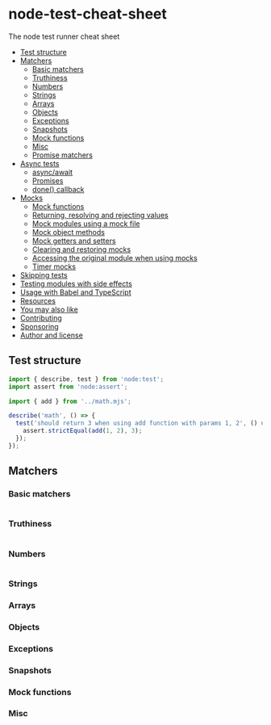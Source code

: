 # node-test-cheat-sheet

The node test runner cheat sheet

<!-- toc -->

- [Test structure](#test-structure)
- [Matchers](#matchers)
  - [Basic matchers](#basic-matchers)
  - [Truthiness](#truthiness)
  - [Numbers](#numbers)
  - [Strings](#strings)
  - [Arrays](#arrays)
  - [Objects](#objects)
  - [Exceptions](#exceptions)
  - [Snapshots](#snapshots)
  - [Mock functions](#mock-functions)
  - [Misc](#misc)
  - [Promise matchers](#promise-matchers)
- [Async tests](#async-tests)
  - [async/await](#asyncawait)
  - [Promises](#promises)
  - [done() callback](#done-callback)
- [Mocks](#mocks)
  - [Mock functions](#mock-functions-1)
  - [Returning, resolving and rejecting values](#returning-resolving-and-rejecting-values)
  - [Mock modules using a mock file](#mock-modules-using-a-mock-file)
  - [Mock object methods](#mock-object-methods)
  - [Mock getters and setters](#mock-getters-and-setters)
  - [Clearing and restoring mocks](#clearing-and-restoring-mocks)
  - [Accessing the original module when using mocks](#accessing-the-original-module-when-using-mocks)
  - [Timer mocks](#timer-mocks)
- [Skipping tests](#skipping-tests)
- [Testing modules with side effects](#testing-modules-with-side-effects)
- [Usage with Babel and TypeScript](#usage-with-babel-and-typescript)
- [Resources](#resources)
- [You may also like](#you-may-also-like)
- [Contributing](#contributing)
- [Sponsoring](#sponsoring)
- [Author and license](#author-and-license)

<!-- tocstop -->

## Test structure

```js
import { describe, test } from 'node:test';
import assert from 'node:assert';

import { add } from '../math.mjs';

describe('math', () => {
  test('should return 3 when using add function with params 1, 2', () => {
    assert.strictEqual(add(1, 2), 3);
  });
});
```

## Matchers

### Basic matchers

```js

```

### Truthiness

```js
```

### Numbers

```js

```

### Strings

### Arrays

### Objects

### Exceptions

### Snapshots

### Mock functions

### Misc

